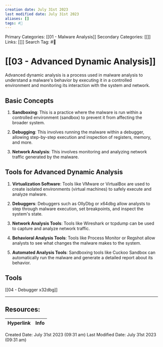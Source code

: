 ```yaml
---
creation date: July 31st 2023
last modified date: July 31st 2023
aliases: []
tags: #📖
---
```


Primary Categories: [[01 - Malware Analysis]] 
Secondary Categories: [[]] 
Links: [[]] 
Search Tag: #📖  

# [[03 - Advanced Dynamic Analysis]]  

Advanced dynamic analysis is a process used in malware analysis to understand a malware's behavior by executing it in a controlled environment and monitoring its interaction with the system and network.

## Basic Concepts

1. **Sandboxing**: This is a practice where the malware is run within a controlled environment (sandbox) to prevent it from affecting the broader system.

2. **Debugging**: This involves running the malware within a debugger, allowing step-by-step execution and inspection of registers, memory, and more.

3. **Network Analysis**: This involves monitoring and analyzing network traffic generated by the malware.

## Tools for Advanced Dynamic Analysis

1. **Virtualization Software**: Tools like VMware or VirtualBox are used to create isolated environments (virtual machines) to safely execute and analyze malware.

2. **Debuggers**: Debuggers such as OllyDbg or x64dbg allow analysts to step through malware execution, set breakpoints, and inspect the system's state.

3. **Network Analysis Tools**: Tools like Wireshark or tcpdump can be used to capture and analyze network traffic.

4. **Behavioral Analysis Tools**: Tools like Process Monitor or Regshot allow analysts to see what changes the malware makes to the system.

5. **Automated Analysis Tools**: Sandboxing tools like Cuckoo Sandbox can automatically run the malware and generate a detailed report about its behavior.

## Tools

[[04 - Debugger x32dbg]]





___

## Resources:

| Hyperlink | Info |
| --------- | ---- |


Created Date: July 31st 2023 (09:31 am) 
Last Modified Date: July 31st 2023 (09:31 am)
